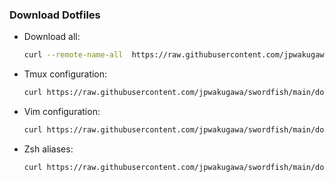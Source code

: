 ### Download Dotfiles

- Download all:
    ```bash
    curl --remote-name-all  https://raw.githubusercontent.com/jpwakugawa/swordfish/main/dotfiles/{.tmux.conf,.vimrc,.zshrc}
    ```

- Tmux configuration:
    ```bash
    curl https://raw.githubusercontent.com/jpwakugawa/swordfish/main/dotfiles/.tmux.conf -o .tmux.conf
    ```

- Vim configuration:
    ```bash
    curl https://raw.githubusercontent.com/jpwakugawa/swordfish/main/dotfiles/.vimrc -o .vimrc
    ```

- Zsh aliases:
    ```bash
    curl https://raw.githubusercontent.com/jpwakugawa/swordfish/main/dotfiles/.zshrc -o .zshrc
    ```

